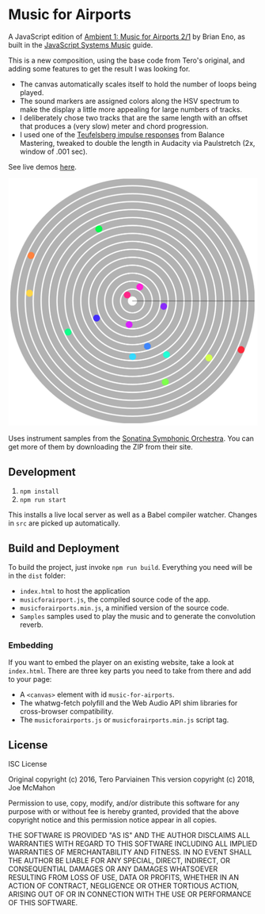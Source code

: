 # Music for Airports

A JavaScript edition of [Ambient 1: Music for Airports 2/1](https://en.wikipedia.org/wiki/Ambient_1:_Music_for_Airports)
by Brian Eno, as built in the [JavaScript Systems Music](http://teropa.info/blog/2016/07/28/javascript-systems-music.html) guide.

This is a new composition, using the base code from Tero's original, and adding some
features to get the result I was looking for.

 - The canvas automatically scales itself to hold the number of loops being played.
 - The sound markers are assigned colors along the HSV spectrum to make the display a little more appealing for large numbers of tracks.
 - I deliberately chose two tracks that are the same length with an offset that produces a (very slow) meter and chord progression.
 - I used one of the [Teufelsberg impulse responses](http://www.balancemastering.com/blog/free-teufelsberg-nsa-listening-tower-impulse-responses-ir-irs-convolution/) from Balance Mastering, tweaked to double the length in Audacity via Paulstretch (2x, window of .001 sec).

See live demos [here]().

![Screenshot](/dist/screenshot.png?raw=true)

Uses instrument samples from the [Sonatina Symphonic Orchestra](http://sso.mattiaswestlund.net/download.html). You can get more of them by downloading the ZIP from their site.

## Development

1. `npm install`
2. `npm run start`

This installs a live local server as well as a Babel compiler watcher. Changes in `src` are picked up automatically.

## Build and Deployment

To build the project, just invoke `npm run build`. Everything you need will be in the `dist` folder:

* `index.html` to host the application
* `musicforairport.js`, the compiled source code of the app.
* `musicforairports.min.js`, a minified version of the source code.
* `Samples` samples used to play the music and to generate the convolution reverb.

### Embedding

If you want to embed the player on an existing website, take a look at `index.html`. There are three key parts you need to take from there and add to your page:

* A `<canvas>` element with id `music-for-airports`.
* The whatwg-fetch polyfill and the Web Audio API shim libraries for cross-browser compatibility.
* The `musicforairports.js` or `musicforairports.min.js` script tag.

## License

ISC License

Original copyright (c) 2016, Tero Parviainen
This version copyright (c) 2018, Joe McMahon

Permission to use, copy, modify, and/or distribute this software for any purpose with or without fee is hereby granted, provided that the above copyright notice and this permission notice appear in all copies.

THE SOFTWARE IS PROVIDED "AS IS" AND THE AUTHOR DISCLAIMS ALL WARRANTIES WITH REGARD TO THIS SOFTWARE INCLUDING ALL IMPLIED WARRANTIES OF MERCHANTABILITY AND FITNESS. IN NO EVENT SHALL THE AUTHOR BE LIABLE FOR ANY SPECIAL, DIRECT, INDIRECT, OR CONSEQUENTIAL DAMAGES OR ANY DAMAGES WHATSOEVER RESULTING FROM LOSS OF USE, DATA OR PROFITS, WHETHER IN AN ACTION OF CONTRACT, NEGLIGENCE OR OTHER TORTIOUS ACTION, ARISING OUT OF OR IN CONNECTION WITH THE USE OR PERFORMANCE OF THIS SOFTWARE.
